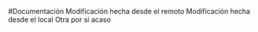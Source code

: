 #Documentación
Modificación hecha desde el remoto
Modificación hecha desde el local
Otra por si acaso
